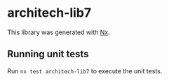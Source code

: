 # architech-lib7

This library was generated with [Nx](https://nx.dev).

## Running unit tests

Run `nx test architech-lib7` to execute the unit tests.

